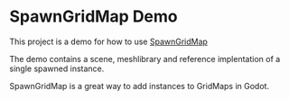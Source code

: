 # SpawnGridMap Demo

This project is a demo for how to use [SpawnGridMap](https://github.com/daleblackwood/SpawnGridMap)

The demo contains a scene, meshlibrary and reference implentation of a single spawned instance.

SpawnGridMap is a great way to add instances to GridMaps in Godot.